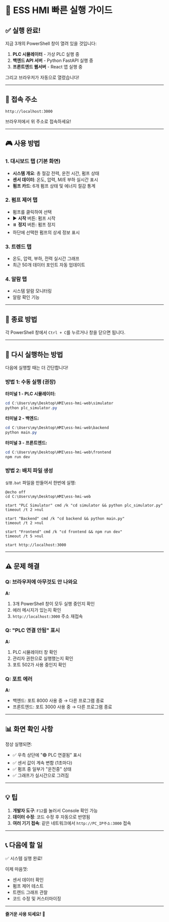 # 🚀 ESS HMI 빠른 실행 가이드

## ✅ 실행 완료!

지금 3개의 PowerShell 창이 열려 있을 것입니다:
1. **PLC 시뮬레이터** - 가상 PLC 실행 중
2. **백엔드 API 서버** - Python FastAPI 실행 중  
3. **프론트엔드 웹서버** - React 앱 실행 중

그리고 브라우저가 자동으로 열렸습니다!

---

## 📱 접속 주소

```
http://localhost:3000
```

브라우저에서 위 주소로 접속하세요!

---

## 🎮 사용 방법

### 1. 대시보드 탭 (기본 화면)
- **시스템 개요**: 총 절감 전력, 운전 시간, 펌프 상태
- **센서 데이터**: 온도, 압력, M/E 부하 실시간 표시
- **펌프 카드**: 6개 펌프 상태 및 에너지 절감 통계

### 2. 펌프 제어 탭
- 펌프를 클릭하여 선택
- ▶️ **시작** 버튼: 펌프 시작
- ⏸️ **정지** 버튼: 펌프 정지
- 하단에 선택한 펌프의 상세 정보 표시

### 3. 트렌드 탭
- 온도, 압력, 부하, 전력 실시간 그래프
- 최근 50개 데이터 포인트 자동 업데이트

### 4. 알람 탭
- 시스템 알람 모니터링
- 알람 확인 기능

---

## 🛑 종료 방법

각 PowerShell 창에서 `Ctrl + C`를 누르거나 창을 닫으면 됩니다.

---

## 🔧 다시 실행하는 방법

다음에 실행할 때는 더 간단합니다!

### 방법 1: 수동 실행 (권장)

**터미널 1 - PLC 시뮬레이터:**
```powershell
cd C:\Users\my\Desktop\HMI\ess-hmi-web\simulator
python plc_simulator.py
```

**터미널 2 - 백엔드:**
```powershell
cd C:\Users\my\Desktop\HMI\ess-hmi-web\backend
python main.py
```

**터미널 3 - 프론트엔드:**
```powershell
cd C:\Users\my\Desktop\HMI\ess-hmi-web\frontend
npm run dev
```

### 방법 2: 배치 파일 생성

`실행.bat` 파일을 만들어서 한번에 실행:

```batch
@echo off
cd C:\Users\my\Desktop\HMI\ess-hmi-web

start "PLC Simulator" cmd /k "cd simulator && python plc_simulator.py"
timeout /t 2 >nul

start "Backend" cmd /k "cd backend && python main.py"
timeout /t 2 >nul

start "Frontend" cmd /k "cd frontend && npm run dev"
timeout /t 5 >nul

start http://localhost:3000
```

---

## ⚠️ 문제 해결

### Q: 브라우저에 아무것도 안 나와요
**A:** 
1. 3개 PowerShell 창이 모두 실행 중인지 확인
2. 에러 메시지가 있는지 확인
3. `http://localhost:3000` 주소 재접속

### Q: "PLC 연결 안됨" 표시
**A:**
1. PLC 시뮬레이터 창 확인
2. 관리자 권한으로 실행했는지 확인
3. 포트 502가 사용 중인지 확인

### Q: 포트 에러
**A:**
- 백엔드: 포트 8000 사용 중 → 다른 프로그램 종료
- 프론트엔드: 포트 3000 사용 중 → 다른 프로그램 종료

---

## 📊 화면 확인 사항

정상 실행되면:
- ✅ 우측 상단에 "🟢 PLC 연결됨" 표시
- ✅ 센서 값이 계속 변함 (1초마다)
- ✅ 펌프 중 일부가 "운전중" 상태
- ✅ 그래프가 실시간으로 그려짐

---

## 💡 팁

1. **개발자 도구**: `F12`를 눌러서 Console 확인 가능
2. **데이터 수정**: 코드 수정 후 자동으로 반영됨
3. **여러 기기 접속**: 같은 네트워크에서 `http://PC_IP주소:3000` 접속

---

## 📞 다음에 할 일

✅ 시스템 실행 완료!

이제 마음껏:
- 센서 데이터 확인
- 펌프 제어 테스트
- 트렌드 그래프 관찰
- 코드 수정 및 커스터마이징

---

**즐거운 사용 되세요! 🎉**




